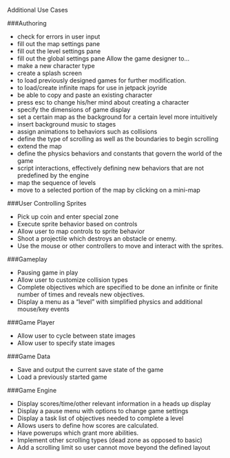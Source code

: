 Additional Use Cases

###Authoring
* check for errors in user input
* fill out the map settings pane
* fill out the level settings pane
* fill out the global settings pane
Allow the game designer to...
* make a new character type
* create a splash screen
* to load previously designed games for further modification.
* to load/create infinite maps for use in jetpack joyride
* be able to copy and paste an existing character
* press esc to change his/her mind about creating a character
* specify the dimensions of game display
* set a certain map as the background for a certain level more intuitively
* insert background music to stages
* assign animations to behaviors such as collisions
* define the type of scrolling as well as the boundaries to begin scrolling
* extend the map
* define the physics behaviors and constants that govern the world of the game
* script interactions, effectively defining new behaviors that are not predefined by the engine
* map the sequence of levels
* move to a selected portion of the map by clicking on a mini-map

###User Controlling Sprites
* Pick up coin and enter special zone
* Execute sprite behavior based on controls
* Allow user to map controls to sprite behavior
* Shoot a projectile which destroys an obstacle or enemy.
* Use the mouse or other controllers to move and interact with the sprites.

###Gameplay
* Pausing game in play
* Allow user to customize collision types
* Complete objectives which are specified to be done an infinite or finite number of times and reveals new objectives.
* Display a menu as a “level” with simplified physics and additional mouse/key events

###Game Player
* Allow user to cycle between state images
* Allow user to specify state images

###Game Data
* Save and output the current save state of the game
* Load a previously started game

###Game Engine
* Display scores/time/other relevant information in a heads up display
* Display a pause menu with options to change game settings
* Display a task list of objectives needed to complete a level
* Allows users to define how scores are calculated.
* Have powerups which grant more abilities.
* Implement other scrolling types (dead zone as opposed to basic)
* Add a scrolling limit so user cannot move beyond the defined layout



